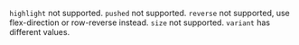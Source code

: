 
`highlight` not supported.
`pushed` not supported.
`reverse` not supported, use flex-direction or row-reverse instead.
`size` not supported.
`variant` has different values.